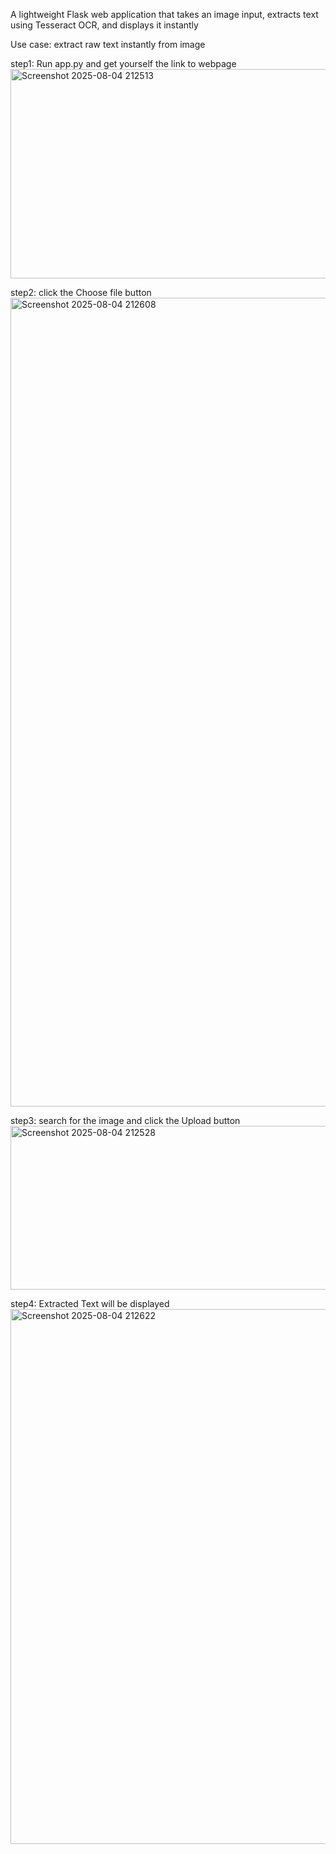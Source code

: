 A lightweight Flask web application that takes an image input, extracts text using Tesseract OCR, and displays it instantly

Use case:
extract raw text instantly from image

step1: Run app.py and get yourself the link to webpage 
<img width="658" height="335" alt="Screenshot 2025-08-04 212513" src="https://github.com/user-attachments/assets/965dfc9b-d1c9-4a04-b220-0bb9ee54b4c0" />

step2: click the Choose file button
<img width="1957" height="1294" alt="Screenshot 2025-08-04 212608" src="https://github.com/user-attachments/assets/9e3ef6e7-4adf-45dd-a038-399af1a4255c" />

step3: search for the image and click the Upload button
<img width="593" height="262" alt="Screenshot 2025-08-04 212528" src="https://github.com/user-attachments/assets/3c51fe6d-7004-4f07-b491-f42ed0a1ce06" />

step4: Extracted Text will be displayed
<img width="1636" height="856" alt="Screenshot 2025-08-04 212622" src="https://github.com/user-attachments/assets/13af5043-bff4-40c5-8156-33d7e88c6e80" />

